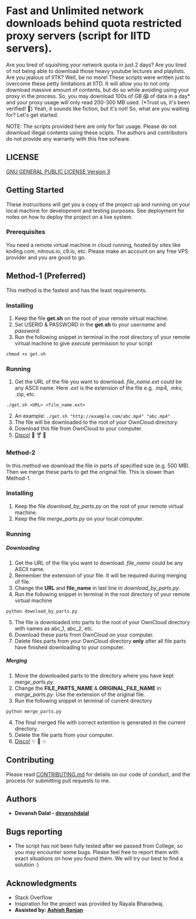 # Fast and Unlimited network downloads behind quota restricted proxy servers (script for IITD servers). 

Are you tired of squishing your network quota in just 2 days? Are you tired of not being able to download those heavy youtube lectures and playlists. Are you jealous of IITK? Well, be no more!
These scripts were written just to overcome these petty limitations at IITD. It will allow you to not only download massive amount of contents, but do so while avoiding using your proxy in the process. So, you may download 100s of GB :scream: of data in a day\* and your proxy usage will only read 200-300 MB used. (\*Trust us, it's been verified! :muscle:)
Yeah, it sounds like fiction, but it's not!
So, what are you waiting for? Let's get started.

NOTE: The scripts provided here are only for fair usage. Please do not download illegal contents using these scipts. The authors and contributors do not provide any warranty with this free sofware.

## LICENSE

[GNU GENERAL PUBLIC LICENSE Version 3](https://www.gnu.org/licenses/gpl-3.0.en.html)

## Getting Started

These instructions will get you a copy of the project up and running on your local machine for development and testing purposes. See deployment for notes on how to deploy the project on a live system.

### Prerequisites

You need a remote virtual machine in cloud running, hosted by sites like koding.com, nitrous.io, c9.io, etc. Please make an account on any free VPS provider and you are good to go.

## Method-1 (Preferred)

This method is the fastest and has the least requirements.

### Installing

1. Keep the file **get.sh** on the root of your remote virtual machine.
2. Set USERID & PASSWORD in the **get.sh** to your *username* and *password*.
3. Run the following snippet in terminal in the root directory of your remote virtual machine to give *execute* permission to your script
```
chmod +x get.sh
```

### Running

1. Get the URL of the file you want to download. *file_name.ext* could be any ASCII name. Here *.ext* is the extension of the file e.g. .mp4, .mkv, .zip, etc.
```
./get.sh <URL> <file_name.ext>
```
2. An example: ```./get.sh "http://example.com/abc.mp4" "abc.mp4"```
3. The file will be downloaded to the root of your OwnCloud directory.
4. Download this file from OwnCloud to your computer.
5. [Disco!](https://www.youtube.com/watch?v=dQw4w9WgXcQ) :guitar: :cocktail: :metal:


### Method-2

In this method we download the file in parts of specified size (e.g. 500 MB). Then we merge these parts to get the original file. This is slower than Method-1.

### Installing

1. Keep the file *download_by_parts.py* on the root of your remote virtual machine.
2. Keep the file *merge_parts.py* on your local computer.

### Running

##### Downloading

1. Get the URL of the file you want to download. *file_name* could be any ASCII name.
2. Remember the extension of your file. It will be required during merging of file.
3. Change the **URL** and **file_name** in last line in *download_by_parts.py*. 
4. Run the following snippet in terminal in the root directory of your remote virtual machine
```
python download_by_parts.py
```
5. The file is downloaded into parts to the root of your OwnCloud directory with names as abc_1, abc_2, etc.
6. Download these parts from OwnCloud on your computer.
7. Delete files parts from your OwnCloud directory **only** after all file parts have finished downloading to your computer.

##### Merging

1. Move the downloaded parts to the directory where you have kept *merge_parts.py*.
2. Change the **FILE_PARTS_NAME** & **ORIGINAL_FILE_NAME** in *merge_parts.py*. Use the extension of the original file.
3. Run the following snippet in terminal of current directory
```
python merge_parts.py
```
4. The final merged file with correct extention is generated in the current directory.
5. Delete the file parts from your computer.
6. [Disco!](https://www.youtube.com/watch?v=oAG7ECgXjcs) :sparkles: :clap: :boom:


## Contributing

Please read [CONTRIBUTING.md](https://gist.github.com/PurpleBooth/b24679402957c63ec426) for details on our code of conduct, and the process for submitting pull requests to me.

## Authors

* **Devansh Dalal - [devanshdalal](https://github.com/devanshdalal)**

## Bugs reporting

* The script has not been fully tested after we passed from College, so you may encounter some bugs. Please feel free to report them with exact situations on how you found them. We will try our best to find a solution :)

## Acknowledgments

* Stack Overflow
* Inspiration for the project was provided by Rayala Bharadwaj.
* **Assisted by: [Ashish Ranjan](https://github.com/ashish28ranjan)**
